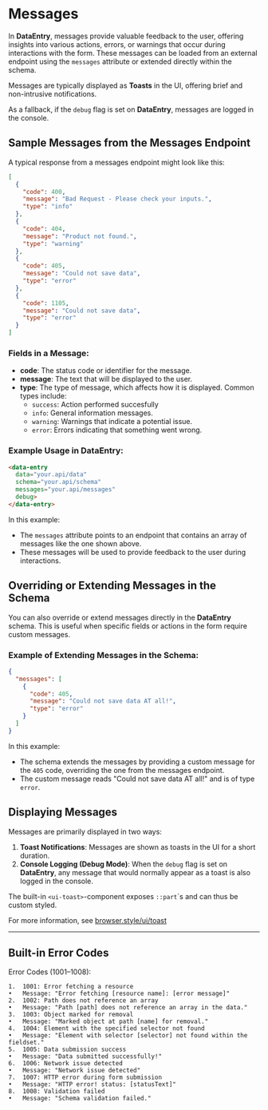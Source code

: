 
# Messages

In **DataEntry**, messages provide valuable feedback to the user, offering insights into various actions, errors, or warnings that occur during interactions with the form. These messages can be loaded from an external endpoint using the `messages` attribute or extended directly within the schema.

Messages are typically displayed as **Toasts** in the UI, offering brief and non-intrusive notifications.

As a fallback, if the `debug` flag is set on **DataEntry**, messages are logged in the console.

## Sample Messages from the Messages Endpoint

A typical response from a messages endpoint might look like this:

```json
[
  {
    "code": 400,
    "message": "Bad Request - Please check your inputs.",
    "type": "info"
  },
  {
    "code": 404,
    "message": "Product not found.",
    "type": "warning"
  },
  {
    "code": 405,
    "message": "Could not save data",
    "type": "error"
  },
  {
    "code": 1105,
    "message": "Could not save data",
    "type": "error"
  }
]
```

### Fields in a Message:
- **code**: The status code or identifier for the message.
- **message**: The text that will be displayed to the user.
- **type**: The type of message, which affects how it is displayed. Common types include:
  - `success`: Action performed succesfully
  - `info`: General information messages.
  - `warning`: Warnings that indicate a potential issue.
  - `error`: Errors indicating that something went wrong.

### Example Usage in DataEntry:

```html
<data-entry
  data="your.api/data"
  schema="your.api/schema"
  messages="your.api/messages"
  debug>
</data-entry>
```

In this example:
- The `messages` attribute points to an endpoint that contains an array of messages like the one shown above.
- These messages will be used to provide feedback to the user during interactions.

## Overriding or Extending Messages in the Schema

You can also override or extend messages directly in the **DataEntry** schema. This is useful when specific fields or actions in the form require custom messages.

### Example of Extending Messages in the Schema:

```json
{
  "messages": [
    {
      "code": 405,
      "message": "Could not save data AT all!",
      "type": "error"
    }
  ]
}
```

In this example:
- The schema extends the messages by providing a custom message for the `405` code, overriding the one from the messages endpoint.
- The custom message reads "Could not save data AT all!" and is of type `error`.

## Displaying Messages

Messages are primarily displayed in two ways:
1. **Toast Notifications**: Messages are shown as toasts in the UI for a short duration.
2. **Console Logging (Debug Mode)**: When the `debug` flag is set on **DataEntry**, any message that would normally appear as a toast is also logged in the console.

The built-in `<ui-toast>`-component exposes `::part`´s and can thus be custom styled. 

For more information, see [browser.style/ui/toast](https://browser.style/ui/toast)

---

## Built-in Error Codes

Error Codes (1001–1008):

	1.	1001: Error fetching a resource
	•	Message: "Error fetching [resource name]: [error message]"
	2.	1002: Path does not reference an array
	•	Message: "Path [path] does not reference an array in the data."
	3.	1003: Object marked for removal
	•	Message: "Marked object at path [name] for removal."
	4.	1004: Element with the specified selector not found
	•	Message: "Element with selector [selector] not found within the fieldset."
	5.	1005: Data submission success
	•	Message: "Data submitted successfully!"
	6.	1006: Network issue detected
	•	Message: "Network issue detected"
	7.	1007: HTTP error during form submission
	•	Message: "HTTP error! status: [statusText]"
	8.	1008: Validation failed
	•	Message: "Schema validation failed."